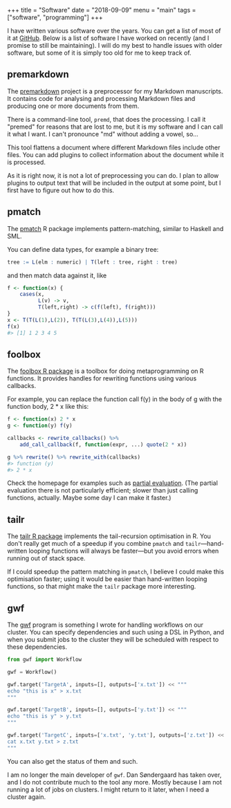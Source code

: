 +++
title = "Software"
date = "2018-09-09"
menu = "main"
tags = ["software", "programming"]
+++

I have written various software over the years. You can get a list of most of it at [GitHub](https://github.com/mailund). Below is a list of software I have worked on recently (and I promise to still be maintaining). I will do my best to handle issues with older software, but some of it is simply too old for me to keep track of.

## premarkdown

The [premarkdown](https://github.com/mailund/premarkdown) project is a preprocessor for my Markdown manuscripts. It contains code for analysing and processing Markdown files and producing one or more documents from them.

There is a command-line tool, `premd`, that does the processing. I call it "premed" for reasons that are lost to me, but it is my software and I can call it what I want. I can't pronounce "md" without adding a vowel, so…

This tool flattens a document where different Markdown files include other files. You can add plugins to collect information about the document while it is processed.

As it is right now, it is not a lot of preprocessing you can do. I plan to allow plugins to output text that will be included in the output at some point, but I first have to figure out how to do this.

## pmatch

The [pmatch](https://mailund.github.io/pmatch/) R package implements pattern-matching, similar to Haskell and SML.

You can define data types, for example a binary tree:

```r
tree := L(elm : numeric) | T(left : tree, right : tree)
```

and then match data against it, like

```r
f <- function(x) {
    cases(x, 
          L(v) -> v, 
          T(left,right) -> c(f(left), f(right)))
}
x <- T(T(L(1),L(2)), T(T(L(3),L(4)),L(5)))
f(x)
#> [1] 1 2 3 4 5
```

## foolbox

The [foolbox R package](https://mailund.github.io/foolbox/) is a toolbox for doing metaprogramming on R functions. It provides handles for rewriting functions using various callbacks.

For example, you can replace the function call f(y) in the body of g with the function body, 2 * x like this:

```r
f <- function(x) 2 * x
g <- function(y) f(y)

callbacks <- rewrite_callbacks() %>% 
    add_call_callback(f, function(expr, ...) quote(2 * x))

g %>% rewrite() %>% rewrite_with(callbacks)
#> function (y) 
#> 2 * x
```

Check the homepage for examples such as [partial evaluation](https://mailund.github.io/foolbox/articles/partial-evaluation.html). (The partial evaluation there is not particularly efficient; slower than just calling functions, actually. Maybe some day I can make it faster.)

## tailr

The [tailr R package](https://mailund.github.io/tailr/) implements the tail-recursion optimisation in R. You don't really get much of a speedup if you combine `pmatch` and `tailr`—hand-written looping functions will always be faster—but you avoid errors when running out of stack space.

If I could speedup the pattern matching in `pmatch`, I believe I could make this optimisation faster; using it would be easier than hand-written looping functions, so that might make the `tailr` package more interesting.

## gwf

The [gwf](https://gwf.readthedocs.io/en/latest/tutorial.html) program is something I wrote for handling workflows on our cluster. You can specify dependencies and such using a DSL in Python, and when you submit jobs to the cluster they will be scheduled with respect to these dependencies.

```python
from gwf import Workflow

gwf = Workflow()

gwf.target('TargetA', inputs=[], outputs=['x.txt']) << """
echo "this is x" > x.txt
"""

gwf.target('TargetB', inputs=[], outputs=['y.txt']) << """
echo "this is y" > y.txt
"""

gwf.target('TargetC', inputs=['x.txt', 'y.txt'], outputs=['z.txt']) << """
cat x.txt y.txt > z.txt
"""
```

You can also get the status of them and such.

I am no longer the main developer of `gwf`. Dan Søndergaard has taken over, and I do not contribute much to the tool any more. Mostly because I am not running a lot of jobs on clusters. I might return to it later, when I need a cluster again.
